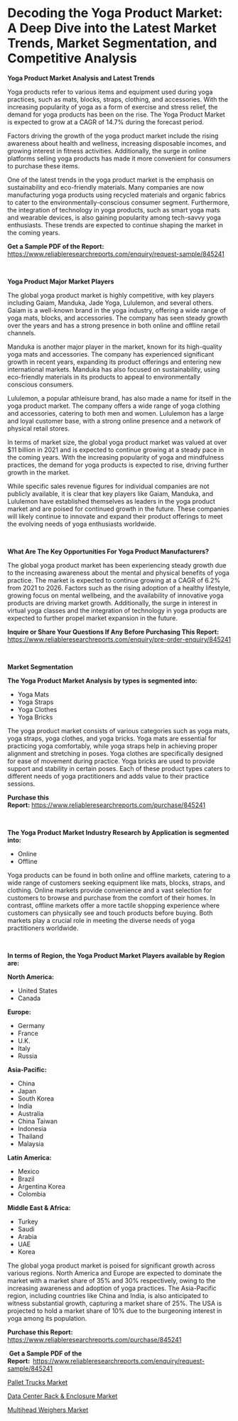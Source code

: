 <p><h1>Decoding the Yoga Product Market: A Deep Dive into the Latest Market Trends, Market Segmentation, and Competitive Analysis</h1></p><p><strong>Yoga Product Market Analysis and Latest Trends</strong></p>
<p><p>Yoga products refer to various items and equipment used during yoga practices, such as mats, blocks, straps, clothing, and accessories. With the increasing popularity of yoga as a form of exercise and stress relief, the demand for yoga products has been on the rise. The Yoga Product Market is expected to grow at a CAGR of 14.7% during the forecast period.</p><p>Factors driving the growth of the yoga product market include the rising awareness about health and wellness, increasing disposable incomes, and growing interest in fitness activities. Additionally, the surge in online platforms selling yoga products has made it more convenient for consumers to purchase these items.</p><p>One of the latest trends in the yoga product market is the emphasis on sustainability and eco-friendly materials. Many companies are now manufacturing yoga products using recycled materials and organic fabrics to cater to the environmentally-conscious consumer segment. Furthermore, the integration of technology in yoga products, such as smart yoga mats and wearable devices, is also gaining popularity among tech-savvy yoga enthusiasts. These trends are expected to continue shaping the market in the coming years.</p></p>
<p><strong>Get a Sample PDF of the Report:&nbsp;</strong> <a href="https://www.reliableresearchreports.com/enquiry/request-sample/845241">https://www.reliableresearchreports.com/enquiry/request-sample/845241</a></p>
<p>&nbsp;</p>
<p><strong>Yoga Product Major Market Players</strong></p>
<p><p>The global yoga product market is highly competitive, with key players including Gaiam, Manduka, Jade Yoga, Lululemon, and several others. Gaiam is a well-known brand in the yoga industry, offering a wide range of yoga mats, blocks, and accessories. The company has seen steady growth over the years and has a strong presence in both online and offline retail channels.</p><p>Manduka is another major player in the market, known for its high-quality yoga mats and accessories. The company has experienced significant growth in recent years, expanding its product offerings and entering new international markets. Manduka has also focused on sustainability, using eco-friendly materials in its products to appeal to environmentally conscious consumers.</p><p>Lululemon, a popular athleisure brand, has also made a name for itself in the yoga product market. The company offers a wide range of yoga clothing and accessories, catering to both men and women. Lululemon has a large and loyal customer base, with a strong online presence and a network of physical retail stores.</p><p>In terms of market size, the global yoga product market was valued at over $11 billion in 2021 and is expected to continue growing at a steady pace in the coming years. With the increasing popularity of yoga and mindfulness practices, the demand for yoga products is expected to rise, driving further growth in the market.</p><p>While specific sales revenue figures for individual companies are not publicly available, it is clear that key players like Gaiam, Manduka, and Lululemon have established themselves as leaders in the yoga product market and are poised for continued growth in the future. These companies will likely continue to innovate and expand their product offerings to meet the evolving needs of yoga enthusiasts worldwide.</p></p>
<p>&nbsp;</p>
<p><strong>What Are The Key Opportunities For Yoga Product Manufacturers?</strong></p>
<p><p>The global yoga product market has been experiencing steady growth due to the increasing awareness about the mental and physical benefits of yoga practice. The market is expected to continue growing at a CAGR of 6.2% from 2021 to 2026. Factors such as the rising adoption of a healthy lifestyle, growing focus on mental wellbeing, and the availability of innovative yoga products are driving market growth. Additionally, the surge in interest in virtual yoga classes and the integration of technology in yoga products are expected to further propel market expansion in the future.</p></p>
<p><strong>Inquire or Share Your Questions If Any Before Purchasing This Report:</strong> <a href="https://www.reliableresearchreports.com/enquiry/pre-order-enquiry/845241">https://www.reliableresearchreports.com/enquiry/pre-order-enquiry/845241</a></p>
<p>&nbsp;</p>
<p><strong>Market Segmentation</strong></p>
<p><strong>The Yoga Product Market Analysis by types is segmented into:</strong></p>
<p><ul><li>Yoga Mats</li><li>Yoga Straps</li><li>Yoga Clothes</li><li>Yoga Bricks</li></ul></p>
<p><p>The yoga product market consists of various categories such as yoga mats, yoga straps, yoga clothes, and yoga bricks. Yoga mats are essential for practicing yoga comfortably, while yoga straps help in achieving proper alignment and stretching in poses. Yoga clothes are specifically designed for ease of movement during practice. Yoga bricks are used to provide support and stability in certain poses. Each of these product types caters to different needs of yoga practitioners and adds value to their practice sessions.</p></p>
<p><strong>Purchase this Report:&nbsp;</strong><a href="https://www.reliableresearchreports.com/purchase/845241">https://www.reliableresearchreports.com/purchase/845241</a></p>
<p>&nbsp;</p>
<p><strong>The Yoga Product Market Industry Research by Application is segmented into:</strong></p>
<p><ul><li>Online</li><li>Offline</li></ul></p>
<p><p>Yoga products can be found in both online and offline markets, catering to a wide range of customers seeking equipment like mats, blocks, straps, and clothing. Online markets provide convenience and a vast selection for customers to browse and purchase from the comfort of their homes. In contrast, offline markets offer a more tactile shopping experience where customers can physically see and touch products before buying. Both markets play a crucial role in meeting the diverse needs of yoga practitioners worldwide.</p></p>
<p>&nbsp;</p>
<p><strong>In terms of Region, the Yoga Product Market Players available by Region are:</strong></p>
<p>
    <p> <strong> North America: </strong>
        <ul>
            <li>United States</li>
            <li>Canada</li>
        </ul>
        </p> 
    <p> <strong> Europe: </strong>
        <ul>
            <li>Germany</li>
            <li>France</li>
            <li>U.K.</li>
            <li>Italy</li>
            <li>Russia</li>
        </ul>
        </p> 
    <p> <strong> Asia-Pacific: </strong>
        <ul>
            <li>China</li>
            <li>Japan</li>
            <li>South Korea</li>
            <li>India</li>
            <li>Australia</li>
            <li>China Taiwan</li>
            <li>Indonesia</li>
            <li>Thailand</li>
            <li>Malaysia</li>
        </ul>
        </p> 
    <p> <strong> Latin America: </strong>
        <ul>
            <li>Mexico</li>
            <li>Brazil</li>
            <li>Argentina Korea</li>
            <li>Colombia</li>
        </ul>
        </p> 
    <p> <strong> Middle East & Africa: </strong>
        <ul>
            <li>Turkey</li>
            <li>Saudi</li>
            <li>Arabia</li>
            <li>UAE</li>
            <li>Korea</li>
        </ul>
    </p>
    </p>
<p><p>The global yoga product market is poised for significant growth across various regions. North America and Europe are expected to dominate the market with a market share of 35% and 30% respectively, owing to the increasing awareness and adoption of yoga practices. The Asia-Pacific region, including countries like China and India, is also anticipated to witness substantial growth, capturing a market share of 25%. The USA is projected to hold a market share of 10% due to the burgeoning interest in yoga among its population.</p></p>
<p><strong>Purchase this Report: </strong><a href="https://www.reliableresearchreports.com/purchase/845241">https://www.reliableresearchreports.com/purchase/845241</a></p>
<p>&nbsp;<strong>Get a Sample PDF of the Report:&nbsp;&nbsp;</strong><a href="https://www.reliableresearchreports.com/enquiry/request-sample/845241">https://www.reliableresearchreports.com/enquiry/request-sample/845241</a></p>
<p><strong></strong></p>
<p><p><a href="https://view.publitas.com/reportprime-1/pallet-trucks-market-size-furnishes-valuable-information-encompassing-market-share-market-trends-and-projections-spanning-from-2024-to-2031/">Pallet Trucks Market</a></p><p><a href="https://view.publitas.com/reportprime-1/data-center-rack-enclosure-market-size-growth-outlook-from-2024-to-2031-projecting-at-markets-trends-analysis-by-application-regional-outlook-and-revenue/">Data Center Rack & Enclosure Market</a></p><p><a href="https://view.publitas.com/reportprime-1/multihead-weighers-market-analysis-examines-its-scope-on-growth-opportunities-and-forecasted-trends-spanning-from-2024-to-2031/">Multihead Weighers Market</a></p></p>